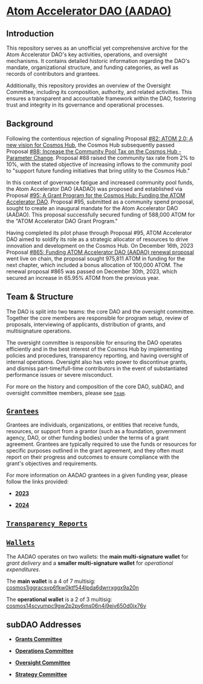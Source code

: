 # [Atom Accelerator DAO (AADAO)](https://www.atomaccelerator.com/)

## Introduction

This repository serves as an unofficial yet comprehensive archive for the Atom Accelerator DAO's key activities, operations, and oversight mechanisms. It contains detailed historic information regarding the DAO's mandate, organizational structure, and funding categories, as well as records of contributors and grantees.

Additionally, this repository provides an overview of the Oversight Committee, including its composition, authority, and related activities. This ensures a transparent and accountable framework within the DAO, fostering trust and integrity in its governance and operational processes.

## Background

Following the contentious rejection of signaling Proposal [#82: ATOM 2.0: A new vision for Cosmos Hub](https://www.mintscan.io/cosmos/proposals/82), the Cosmos Hub subsequently passed Proposal [#88: Increase the Community Pool Tax on the Cosmos Hub - Parameter Change](https://www.mintscan.io/cosmos/proposals/88). Proposal #88 raised the community tax rate from 2% to 10%, with the stated objective of increasing inflows to the community pool to "support future funding initiatives that bring utility to the Cosmos Hub."

In this context of governance fatigue and increased community pool funds, the Atom Accelerator DAO (AADAO) was proposed and established via Proposal [#95: A Grant Program for the Cosmos Hub: Funding the ATOM Accelerator DAO](https://www.mintscan.io/cosmos/proposals/95). Proposal #95, submitted as a community spend proposal, sought to create an inaugural mandate for the Atom Accelerator DAO (AADAO). This proposal successfully secured funding of 588,000 ATOM for the "ATOM Accelerator DAO Grant Program." 

Having completed its pilot phase through Proposal #95, ATOM Accelerator DAO aimed to soldify its role as a strategic allocator of resources to drive innovation and development on the Cosmos Hub. 
On December 16th, 2023 Proposal [#865: Funding ATOM Accelerator DAO (AADAO) renewal proposal](https://www.mintscan.io/cosmos/proposals/865/) went live on chain, the proposal sought 975,811 ATOM in funding for the next chapter, which included a bonus allocation of 100,000 ATOM. The renewal proposal #865 was passed on December 30th, 2023, which secured an increase in 65.95% ATOM from the previous year.  

## Team & Structure
The DAO is split into two teams: the core DAO and the oversight committee. 
Together the core members are responsible for program setup, review of proposals, interviewing of applicants, distribution of grants, and multisignature operations. 

The oversight committee is responsible for ensuring the DAO operates efficiently and in the best interest of the Cosmos Hub by implementing policies and procedures, transparency reporting, and having oversight of internal operations.
Oversight also has veto power to discontinue grants, and dismiss part-time/full-time contributors in the event of substantiated performance issues or severe misconduct.

For more on the history and composition of the core DAO, subDAO, and oversight committee members, please see [`team`](https://github.com/gaiaus/aadao/tree/main/team).

## [`Grantees`](https://github.com/gaiaus/aadao)

Grantees are individuals, organizations, or entities that receive funds, resources, or support from a grantor (such as a foundation, government agency, DAO, or other funding bodies) under the terms of a grant agreement. Grantees are typically required to use the funds or resources for specific purposes outlined in the grant agreement, and they often must report on their progress and outcomes to ensure compliance with the grant's objectives and requirements.

For more information on AADAO grantees in a given funding year, please follow the links provided:

* [**2023**](https://github.com/gaiaus/aadao/blob/main/grantees/2023.md)

* [**2024**](https://github.com/gaiaus/aadao/blob/main/grantees/2024.md)


## [`Transparency Reports`](https://github.com/gaiaus/aadao/tree/main/transparency_reports)

## [`Wallets`](https://github.com/gaiaus/aadao/tree/main/wallets)

The AADAO operates on two wallets: the **main multi-signature wallet** for _grant delivery_ and a **smaller multi-signature wallet** for _operational expenditures_. 

The **main wallet** is a 4 of 7 multisig: [cosmos1jggracsvp6fkw0ktf544lpda6dwrrxggx9a20n](https://www.mintscan.io/cosmos/address/cosmos1jggracsvp6fkw0ktf544lpda6dwrrxggx9a20n) 

The **operational wallet** is a 2 of 3 multisig: [cosmos14scyumpc9gw2p2py6ms06n4j9ejv650d0jx76v](https://www.mintscan.io/cosmos/address/cosmos14scyumpc9gw2p2py6ms06n4j9ejv650d0jx76v) 


## subDAO Addresses

* [**Grants Committee**](https://daodao.zone/dao/neutron10xwzc88kefwtlup9c2tmw4mj4ng7u79g8lsapp0c9jc02xt247zqwzzghf/home)

* [**Operations Committee**](https://daodao.zone/dao/neutron1t8esqdrptfxj9th28ysa9cnxlnnhmrsukl4vlsjp7207vs8adpfqhfu4s3/home)

* [**Oversight Committee**](https://daodao.zone/dao/neutron1y0ms6y2ja7j6fpcq382dyejgm99re5jzmnnrsrn5gn8h2ldukj7sak39ry)

* [**Strategy Committee**](https://daodao.zone/dao/neutron1rxul9vzdct7ksvf0cvccf02ukg0phun6s2hfneg35hxm7ldmtu6s7pdav7)

